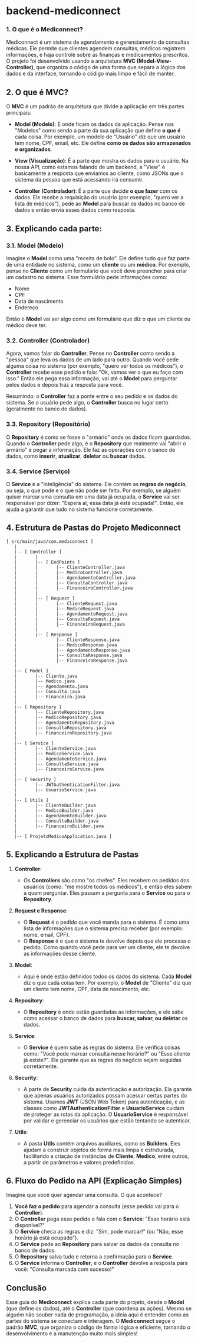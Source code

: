 
# backend-mediconnect

### 1. O que é o Mediconnect?
Mediconnect é um sistema de agendamento e gerenciamento de consultas médicas. Ele permite que clientes agendem consultas, médicos registrem informações, e haja controle sobre as finanças e medicamentos prescritos. O projeto foi desenvolvido usando a arquitetura **MVC (Model-View-Controller)**, que organiza o código de uma forma que separa a lógica dos dados e da interface, tornando o código mais limpo e fácil de manter.

## 2. O que é MVC?
O **MVC** é um padrão de arquitetura que divide a aplicação em três partes principais:
- **Model (Modelo)**: É onde ficam os dados da aplicação. Pense nos "Modelos" como sendo a parte da sua aplicação que define **o que é** cada coisa. Por exemplo, um modelo de "Usuário" diz que um usuário tem nome, CPF, email, etc. Ele define **como os dados são armazenados e organizados**.
  
- **View (Visualização)**: É a parte que mostra os dados para o usuário. Na nossa API, como estamos falando de um backend, a "View" é basicamente a resposta que enviamos ao cliente, como JSONs que o sistema da pessoa que está acessando irá consumir.

- **Controller (Controlador)**: É a parte que decide **o que fazer** com os dados. Ele recebe a requisição do usuário (por exemplo, "quero ver a lista de médicos"), pede ao **Model** para buscar os dados no banco de dados e então envia esses dados como resposta.

## 3. Explicando cada parte:

### 3.1. Model (Modelo)
Imagine o **Model** como uma "receita de bolo". Ele define tudo que faz parte de uma entidade no sistema, como um **cliente** ou um **médico**. Por exemplo, pense no **Cliente** como um formulário que você deve preencher para criar um cadastro no sistema. Esse formulário pede informações como:
- Nome
- CPF
- Data de nascimento
- Endereço

Então o **Model** vai ser algo como um formulário que diz o que um cliente ou médico deve ter.

### 3.2. Controller (Controlador)
Agora, vamos falar do **Controller**. Pense no **Controller** como sendo a "pessoa" que leva os dados de um lado para outro. Quando você pede alguma coisa no sistema (por exemplo, "quero ver todos os médicos"), o **Controller** recebe esse pedido e fala: "Ok, vamos ver o que eu faço com isso." Então ele pega essa informação, vai até o **Model** para perguntar pelos dados e depois traz a resposta para você.

Resumindo: o **Controller** faz a ponte entre o seu pedido e os dados do sistema. Se o usuário pede algo, o **Controller** busca no lugar certo (geralmente no banco de dados).

### 3.3. Repository (Repositório)
O **Repository** é como se fosse o "armário" onde os dados ficam guardados. Quando o **Controller** pede algo, é o **Repository** que realmente vai "abrir o armário" e pegar a informação. Ele faz as operações com o banco de dados, como **inserir**, **atualizar**, **deletar** ou **buscar** dados.

### 3.4. Service (Serviço)
O **Service** é a "inteligência" do sistema. Ele contém as **regras de negócio**, ou seja, o que pode e o que não pode ser feito. Por exemplo, se alguém quiser marcar uma consulta em uma data já ocupada, o **Service** vai ser responsável por dizer: "Espera aí, essa data já está ocupada!". Então, ele ajuda a garantir que tudo no sistema funcione corretamente.

## 4. Estrutura de Pastas do Projeto Mediconnect

```
[ src/main/java/com.mediconnect ]
   |
   |-- [ Controller ]
   |       |
   |       |-- [ EndPoints ]
   |       |       |-- ClienteController.java
   |       |       |-- MedicoController.java
   |       |       |-- AgendamentoController.java
   |       |       |-- ConsultaController.java
   |       |       |-- FinanceiroController.java
   |       |
   |       |-- [ Request ]
   |       |       |-- ClienteRequest.java
   |       |       |-- MedicoRequest.java
   |       |       |-- AgendamentoRequest.java
   |       |       |-- ConsultaRequest.java
   |       |       |-- FinanceiroRequest.java
   |       |
   |       |-- [ Response ]
   |               |-- ClienteResponse.java
   |               |-- MedicoResponse.java
   |               |-- AgendamentoResponse.java
   |               |-- ConsultaResponse.java
   |               |-- FinanceiroResponse.java
   |
   |-- [ Model ]
   |       |-- Cliente.java
   |       |-- Medico.java
   |       |-- Agendamento.java
   |       |-- Consulta.java
   |       |-- Financeiro.java
   |
   |-- [ Repository ]
   |       |-- ClienteRepository.java
   |       |-- MedicoRepository.java
   |       |-- AgendamentoRepository.java
   |       |-- ConsultaRepository.java
   |       |-- FinanceiroRepository.java
   |
   |-- [ Service ]
   |       |-- ClienteService.java
   |       |-- MedicoService.java
   |       |-- AgendamentoService.java
   |       |-- ConsultaService.java
   |       |-- FinanceiroService.java
   |
   |-- [ Security ]
   |       |-- JWTAuthenticationFilter.java
   |       |-- UsuarioService.java
   |
   |-- [ Utils ]
   |       |-- ClienteBuilder.java
   |       |-- MedicoBuilder.java
   |       |-- AgendamentoBuilder.java
   |       |-- ConsultaBuilder.java
   |       |-- FinanceiroBuilder.java
   |       
   |-- [ ProjetoMedicoApplication.java ]
```

## 5. Explicando a Estrutura de Pastas

1. **Controller**:
    - Os **Controllers** são como "os chefes". Eles recebem os pedidos dos usuários (como: "me mostre todos os médicos"), e então eles sabem a quem perguntar. Eles passam a pergunta para o **Service** ou para o **Repository**.

2. **Request e Response**:
    - O **Request** é o pedido que você manda para o sistema. É como uma lista de informações que o sistema precisa receber (por exemplo: nome, email, CPF). 
    - O **Response** é o que o sistema te devolve depois que ele processa o pedido. Como quando você pede para ver um cliente, ele te devolve as informações desse cliente.

3. **Model**:
    - Aqui é onde estão definidos todos os dados do sistema. Cada **Model** diz o que cada coisa tem. Por exemplo, o **Model** de "Cliente" diz que um cliente tem nome, CPF, data de nascimento, etc.

4. **Repository**:
    - O **Repository** é onde estão guardadas as informações, e ele sabe como acessar o banco de dados para **buscar, salvar, ou deletar** os dados.

5. **Service**:
    - O **Service** é quem sabe as regras do sistema. Ele verifica coisas como: "Você pode marcar consulta nesse horário?" ou "Esse cliente já existe?". Ele garante que as regras do negócio sejam seguidas corretamente.

6. **Security**:
    - A parte de **Security** cuida da autenticação e autorização. Ela garante que apenas usuários autorizados possam acessar certas partes do sistema. Usamos **JWT** (JSON Web Token) para autenticação, e as classes como **JWTAuthenticationFilter** e **UsuarioService** cuidam de proteger as rotas da aplicação. O **UsuarioService** é responsável por validar e gerenciar os usuários que estão tentando se autenticar.

7. **Utils**:
    - A pasta **Utils** contém arquivos auxiliares, como os **Builders**. Eles ajudam a construir objetos de forma mais limpa e estruturada, facilitando a criação de instâncias de **Cliente**, **Medico**, entre outros, a partir de parâmetros e valores predefinidos.

## 6. Fluxo do Pedido na API (Explicação Simples)

Imagine que você quer agendar uma consulta. O que acontece?

1. **Você faz o pedido** para agendar a consulta (esse pedido vai para o **Controller**).
2. O **Controller** pega esse pedido e fala com o **Service**: "Esse horário está disponível?"
3. O **Service** checa as regras e diz: "Sim, pode marcar!" (ou "Não, esse horário já está ocupado").
4. O **Service** pede ao **Repository** para salvar os dados da consulta no banco de dados.
5. O **Repository** salva tudo e retorna a confirmação para o **Service**.
6. O **Service** informa o **Controller**, e o **Controller** devolve a resposta para você: "Consulta marcada com sucesso!"

## Conclusão
Esse guia do **Mediconnect** explica cada parte do projeto, desde o **Model** (que define os dados), até o **Controller** (que coordena as ações). Mesmo se alguém não souber nada de programação, a ideia aqui é entender como as partes do sistema se conectam e interagem. O **Mediconnect** segue o padrão **MVC**, que organiza o código de forma lógica e eficiente, tornando o desenvolvimento e a manutenção muito mais simples!
